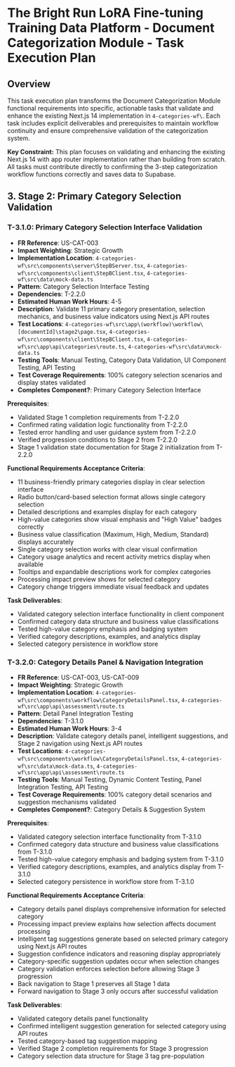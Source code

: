 # The Bright Run LoRA Fine-tuning Training Data Platform - Document Categorization Module - Task Execution Plan

## Overview

This task execution plan transforms the Document Categorization Module functional requirements into specific, actionable tasks that validate and enhance the existing Next.js 14 implementation in `4-categories-wf\`. Each task includes explicit deliverables and prerequisites to maintain workflow continuity and ensure comprehensive validation of the categorization system.

**Key Constraint:** This plan focuses on validating and enhancing the existing Next.js 14 with app router implementation rather than building from scratch. All tasks must contribute directly to confirming the 3-step categorization workflow functions correctly and saves data to Supabase.


## 3. Stage 2: Primary Category Selection Validation

### T-3.1.0: Primary Category Selection Interface Validation
- **FR Reference**: US-CAT-003
- **Impact Weighting**: Strategic Growth
- **Implementation Location**: `4-categories-wf\src\components\server\StepBServer.tsx`, `4-categories-wf\src\components\client\StepBClient.tsx`, `4-categories-wf\src\data\mock-data.ts`
- **Pattern**: Category Selection Interface Testing
- **Dependencies**: T-2.2.0
- **Estimated Human Work Hours**: 4-5
- **Description**: Validate 11 primary category presentation, selection mechanics, and business value indicators using Next.js API routes
- **Test Locations**: `4-categories-wf\src\app\(workflow)\workflow\[documentId]\stage2\page.tsx`, `4-categories-wf\src\components\client\StepBClient.tsx`, `4-categories-wf\src\app\api\categories\route.ts`, `4-categories-wf\src\data\mock-data.ts`
- **Testing Tools**: Manual Testing, Category Data Validation, UI Component Testing, API Testing
- **Test Coverage Requirements**: 100% category selection scenarios and display states validated
- **Completes Component?**: Primary Category Selection Interface

**Prerequisites**:
  - Validated Stage 1 completion requirements from T-2.2.0
  - Confirmed rating validation logic functionality from T-2.2.0
  - Tested error handling and user guidance system from T-2.2.0
  - Verified progression conditions to Stage 2 from T-2.2.0
  - Stage 1 validation state documentation for Stage 2 initialization from T-2.2.0

**Functional Requirements Acceptance Criteria**:
  - 11 business-friendly primary categories display in clear selection interface
  - Radio button/card-based selection format allows single category selection
  - Detailed descriptions and examples display for each category
  - High-value categories show visual emphasis and "High Value" badges correctly
  - Business value classification (Maximum, High, Medium, Standard) displays accurately
  - Single category selection works with clear visual confirmation
  - Category usage analytics and recent activity metrics display when available
  - Tooltips and expandable descriptions work for complex categories
  - Processing impact preview shows for selected category
  - Category change triggers immediate visual feedback and updates

**Task Deliverables**:
  - Validated category selection interface functionality in client component
  - Confirmed category data structure and business value classifications
  - Tested high-value category emphasis and badging system
  - Verified category descriptions, examples, and analytics display
  - Selected category persistence in workflow store

### T-3.2.0: Category Details Panel & Navigation Integration
- **FR Reference**: US-CAT-003, US-CAT-009
- **Impact Weighting**: Strategic Growth
- **Implementation Location**: `4-categories-wf\src\components\workflow\CategoryDetailsPanel.tsx`, `4-categories-wf\src\app\api\assessment\route.ts`
- **Pattern**: Detail Panel Integration Testing
- **Dependencies**: T-3.1.0
- **Estimated Human Work Hours**: 3-4
- **Description**: Validate category details panel, intelligent suggestions, and Stage 2 navigation using Next.js API routes
- **Test Locations**: `4-categories-wf\src\components\workflow\CategoryDetailsPanel.tsx`, `4-categories-wf\src\data\mock-data.ts`, `4-categories-wf\src\app\api\assessment\route.ts`
- **Testing Tools**: Manual Testing, Dynamic Content Testing, Panel Integration Testing, API Testing
- **Test Coverage Requirements**: 100% category detail scenarios and suggestion mechanisms validated
- **Completes Component?**: Category Details & Suggestion System

**Prerequisites**:
  - Validated category selection interface functionality from T-3.1.0
  - Confirmed category data structure and business value classifications from T-3.1.0
  - Tested high-value category emphasis and badging system from T-3.1.0
  - Verified category descriptions, examples, and analytics display from T-3.1.0
  - Selected category persistence in workflow store from T-3.1.0

**Functional Requirements Acceptance Criteria**:
  - Category details panel displays comprehensive information for selected category
  - Processing impact preview explains how selection affects document processing
  - Intelligent tag suggestions generate based on selected primary category using Next.js API routes
  - Suggestion confidence indicators and reasoning display appropriately
  - Category-specific suggestion updates occur when selection changes
  - Category validation enforces selection before allowing Stage 3 progression
  - Back navigation to Stage 1 preserves all Stage 1 data
  - Forward navigation to Stage 3 only occurs after successful validation

**Task Deliverables**:
  - Validated category details panel functionality
  - Confirmed intelligent suggestion generation for selected category using API routes
  - Tested category-based tag suggestion mapping
  - Verified Stage 2 completion requirements for Stage 3 progression
  - Category selection data structure for Stage 3 tag pre-population

